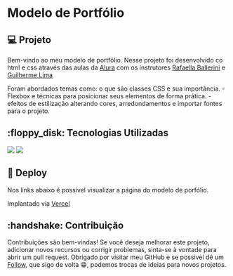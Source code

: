 <h1>Modelo de Portfólio</h1>

<h2>💻 Projeto</h2> Bem-vindo ao meu modelo de portfólio. Nesse projeto foi desenvolvido co html e css através das aulas da <a href= "https://cursos.alura.com.br/course/html-css-ambiente-arquivos-tags?preRequirementFrom=html-css-classes-posicionamento-flexbox">Alura</a> com os instrutores <a href= "https://www.linkedin.com/in/rafaella-ballerini-45875016a/?originalSubdomain=br">Rafaella Ballerini</a> e <a href= "https://www.linkedin.com/in/guilherme-lima-458925178/">Guilherme Lima</a>
<p>Foram abordados temas como: o que são classes CSS e sua importância. - Flexbox e técnicas para posicionar seus elementos de forma prática. - efeitos de estilização alterando cores, arredondamentos e importar fontes para o projeto.</p>

<h2>:floppy_disk: Tecnologias Utilizadas </h2> <div>
  <img src="https://img.shields.io/badge/HTML-239120?style=for-the-badge&logo=html5&logoColor=white">
  <img src="https://img.shields.io/badge/CSS-239120?&style=for-the-badge&logo=css3&logoColor=white">
</div>

<h2>📁  Deploy </h2> Nos links abaixo é possível visualizar a página do modelo de porfólio. 
<p>Implantado via <a href= "https://portfolio-model.vercel.app/">Vercel</a></p>

<h2>:handshake: Contribuição</h2> Contribuições são bem-vindas! Se você deseja melhorar este projeto, adicionar novos recursos ou corrigir problemas, sinta-se à vontade para abrir um pull request. Obrigado por visitar meu GitHub e se possivel dê um <a href= "https://github.com/guiciriero">Follow</a>, que sigo de volta 😁, podemos trocas de ideias para novos projetos. <br> 
